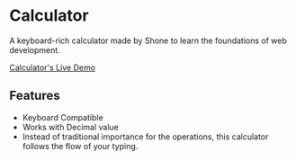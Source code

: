 # Calculator
 A keyboard-rich calculator made by Shone to learn the foundations of web development.

[Calculator's Live Demo](https://shonebinu.github.io/calculator/)

## Features
- Keyboard Compatible
- Works with Decimal value
- Instead of traditional importance for the operations, this calculator follows the flow of your typing.
